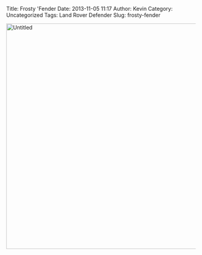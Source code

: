 Title: Frosty 'Fender
Date: 2013-11-05 11:17
Author: Kevin
Category: Uncategorized
Tags: Land Rover Defender
Slug: frosty-fender

<a data-flickr-embed="true"  href="https://www.flickr.com/photos/Kevinisageek/25476975555/in/datetaken/" title="Untitled"><img src="https://farm2.staticflickr.com/1617/25476975555_90fef49d79_c.jpg" width="800" height="600" alt="Untitled"></a>
